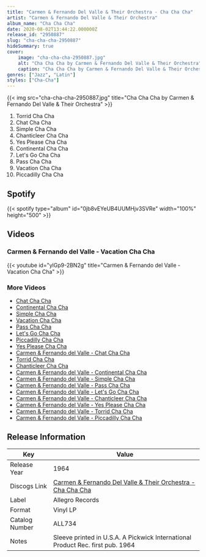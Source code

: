 ```yaml
---
title: "Carmen & Fernando Del Valle & Their Orchestra - Cha Cha Cha"
artist: "Carmen & Fernando Del Valle & Their Orchestra"
album_name: "Cha Cha Cha"
date: 2020-08-02T13:44:22.000000Z
release_id: "2950887"
slug: "cha-cha-cha-2950887"
hideSummary: true
cover:
    image: "cha-cha-cha-2950887.jpg"
    alt: "Cha Cha Cha by Carmen & Fernando Del Valle & Their Orchestra"
    caption: "Cha Cha Cha by Carmen & Fernando Del Valle & Their Orchestra"
genres: ["Jazz", "Latin"]
styles: ["Cha-Cha"]
---
```


{{< img src="cha-cha-cha-2950887.jpg" title="Cha Cha Cha by Carmen & Fernando Del Valle & Their Orchestra" >}}

<!-- section break -->

1. Torrid Cha Cha
2. Chat Cha Cha
3. Simple Cha Cha
4. Chanticleer Cha Cha
5. Yes Please Cha Cha
6. Continental Cha Cha
7. Let's Go Cha Cha
8. Pass Cha Cha
9. Vacation Cha Cha
10. Piccadilly Cha Cha

<!-- section break -->


## Spotify
{{< spotify type="album" id="0jb8vEYeUB4UUMHjv3SVRe" width="100%" height="500" >}}



## Videos
### Carmen & Fernando del Valle - Vacation Cha Cha
{{< youtube id="ylGp9-2BN2g" title="Carmen & Fernando del Valle - Vacation Cha Cha" >}}<br>

### More Videos

- [Chat Cha Cha](https://www.youtube.com/watch?v=LL6NYx_5s0o)
- [Continental Cha Cha](https://www.youtube.com/watch?v=wI0HUieG2Xo)
- [Simple Cha Cha](https://www.youtube.com/watch?v=sGvTUFDf5rA)
- [Vacation Cha Cha](https://www.youtube.com/watch?v=0jDKNOnuqXU)
- [Pass Cha Cha](https://www.youtube.com/watch?v=bc4RJH0WMeQ)
- [Let's Go Cha Cha](https://www.youtube.com/watch?v=fE-gGnhb8v4)
- [Piccadilly Cha Cha](https://www.youtube.com/watch?v=PynAd9k0d1o)
- [Yes Please Cha Cha](https://www.youtube.com/watch?v=xsyuYWr305g)
- [Carmen & Fernando del Valle - Chat Cha Cha](https://www.youtube.com/watch?v=K2VPUhooZ5I)
- [Torrid Cha Cha](https://www.youtube.com/watch?v=mSqxtpuCniI)
- [Chanticleer Cha Cha](https://www.youtube.com/watch?v=V7v-Vn4d1qg)
- [Carmen & Fernando del Valle - Continental Cha Cha](https://www.youtube.com/watch?v=svKb_RXGQWc)
- [Carmen & Fernando del Valle - Simple Cha Cha](https://www.youtube.com/watch?v=9l-eu8bCnH8)
- [Carmen & Fernando del Valle - Pass Cha Cha](https://www.youtube.com/watch?v=DuwqN3ypVDU)
- [Carmen & Fernando del Valle - Let's Go Cha Cha](https://www.youtube.com/watch?v=POsoUmIrny4)
- [Carmen & Fernando del Valle - Chanticleer Cha Cha](https://www.youtube.com/watch?v=TOhClJ7v6qk)
- [Carmen & Fernando del Valle - Yes Please Cha Cha](https://www.youtube.com/watch?v=VJh88DoIoIs)
- [Carmen & Fernando del Valle - Torrid Cha Cha](https://www.youtube.com/watch?v=QYMMx2I3nHs)
- [Carmen & Fernando del Valle - Piccadilly Cha Cha](https://www.youtube.com/watch?v=7Ttn9aOGmR0)


## Release Information
|  Key           | Value                                                |
| ---------------| ---------------------------------------------------- |
| Release Year   | 1964                                   |
| Discogs Link   | [Carmen & Fernando Del Valle & Their Orchestra - Cha Cha Cha](https://www.discogs.com/release/2950887-Carmen-Fernando-Del-Valle-and-their-Orchestra-Cha-Cha-Cha) |
| Label          | Allegro Records |
| Format         | Vinyl LP |
| Catalog Number | ALL734 |
| Notes | Sleeve printed in U.S.A. A Pickwick International Product  Rec. first pub. 1964  |
